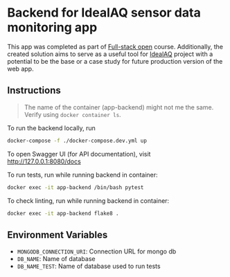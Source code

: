 # Backend for IdealAQ sensor data monitoring app
This app was completed as part of [Full-stack open](fullstackopen.com/en/) course. Additionally, the created solution aims to serve as a useful tool for [IdealAQ](https://idealaq.com/) project with a potential to be the base or a case study for future production version of the web app.

## Instructions
> The name of the container (app-backend) might not me the same. Verify using `docker container ls`.

To run the backend locally, run 
```bash
docker-compose -f ./docker-compose.dev.yml up
```
To open Swagger UI (for API documentation), visit http://127.0.0.1:8080/docs

To run tests, run while running backend in container: 
```bash
docker exec -it app-backend /bin/bash pytest
```

To check linting, run while running backend in container:
```bash
docker exec -it app-backend flake8 .
```

## Environment Variables
- `MONGODB_CONNECTION_URI`: Connection URL for mongo db
- `DB_NAME`: Name of database
- `DB_NAME_TEST`: Name of database used to run tests

